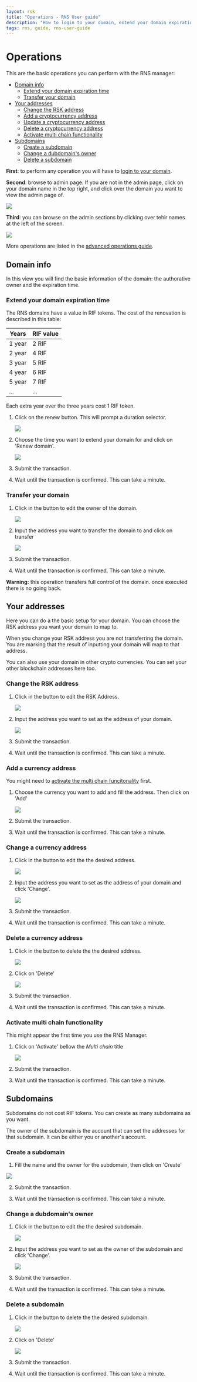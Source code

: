 ```yaml
---
layout: rsk
title: "Operations - RNS User guide"
description: "How to login to your domain, extend your domain expiration time, transfer your domain, change the RSK address, add a cryptocurrency address, update a cryptocurrency address, delete a cryptocurrency address, activate multi chain functionality, create a subdomain, change a subdomain's owner, delete a subdomain"
tags: rns, guide, rns-user-guide
---
```


# Operations

This are the basic operations you can perform with the RNS manager:

- [Domain info](#domain-info)
    - [Extend your domain expiration time](#extend-your-domain-expiration-time)
    - [Transfer your domain](#transfer-your-domain)
- [Your addresses](#your-addresses)
    - [Change the RSK address](#change-the-rsk-address)
    - [Add a cryptocurrency address](#add-a-currency-address)
    - [Update a cryptocurrency address](#change-a-currency-address)
    - [Delete a cryptocurrency address](#delete-a-currency-address)
    - [Activate multi chain functionality](#activate-multi-chain-functionality)
- [Subdomains](#subdomains)
    - [Create a subdomain](#create-a-subdomain)
    - [Change a dubdomain's owner](#change-a-dubdomains-owner)
    - [Delete a subdomain](#delete-a-subdomain)

**First**: to perform any operation you will have to [login to your domain](/rif/rns/guide/getting-started/). 

**Second**: browse to admin page. If you are not in the admin page, click on your domain name in the top right, and click over the domain you want to view the admin page of.

![](https://i.imgur.com/fPcHVx3.png)

**Third**: you can browse on the admin sections by clicking over tehir names at the left of the screen.

![](https://i.imgur.com/EUfvIwQ.png)

More operations are listed in the [advanced operations guide](/rif/rns/guide/advanced/).

## Domain info

In this view you will find the basic information of the domain: the authorative owner and the expiration time.

### Extend your domain expiration time

The RNS domains have a value in RIF tokens. The cost of the renovation is described in this table:

| Years | RIF value |
| - | - |
| 1 year | 2 RIF |
| 2 year | 4 RIF |
| 3 year | 5 RIF |
| 4 year | 6 RIF |
| 5 year | 7 RIF |
| ... | ... |

Each extra year over the three years cost 1 RIF token.

1. Click on the renew button. This will prompt a duration selector.

    ![](https://i.imgur.com/DQS1Uoy.png)

2. Choose the time you want to extend your domain for and click on 'Renew domain'.

    ![](https://i.imgur.com/ndauxbs.png)

3. Submit the transaction.

4. Wait until the transaction is confirmed. This can take a minute.

### Transfer your domain

1. Click in the button to edit the owner of the domain.

    ![](https://i.imgur.com/UC7W8MJ.png)

2. Input the address you want to transfer the domain to and click on transfer
    
    ![](https://i.imgur.com/FwPzIrL.png)

3. Submit the transaction.

4. Wait until the transaction is confirmed. This can take a minute.

<div class="alert alert-warning">
    <strong>Warning:</strong> this operation transfers full control of the domain. once executed there is no going back.
</div>

## Your addresses

Here you can do a the basic setup for your domain. You can choose the RSK address you want your domain to map to.

When you change your RSK address you are not transferring the domain. You are marking that the result of inputting your domain will map to that address.

You can also use your domain in other crypto currencies. You can set your other blockchain addresses here too.

### Change the RSK address

1. Click in the button to edit the RSK Address.

    ![](https://i.imgur.com/9gYozvR.png)

2. Input the address you want to set as the address of your domain.

    ![](https://i.imgur.com/Bm0E1Zo.png)

3. Submit the transaction.

4. Wait until the transaction is confirmed. This can take a minute.

### Add a currency address

You might need to [activate the multi chain funcitonality](#activate-multi-chain-functionality) first.

1. Choose the currency you want to add and fill the address. Then click on 'Add'

    ![](https://i.imgur.com/Bl5Pm2b.png)

2. Submit the transaction.

3. Wait until the transaction is confirmed. This can take a minute.


### Change a currency address

1. Click in the button to edit the the desired address.

    ![](https://i.imgur.com/L6BsW5T.png)

2. Input the address you want to set as the address of your domain and click 'Change'.

    ![](https://i.imgur.com/8sWbcTL.png)

3. Submit the transaction.

4. Wait until the transaction is confirmed. This can take a minute.

### Delete a currency address

1. Click in the button to delete the the desired address.

    ![](https://i.imgur.com/dckQkoR.png)

2. Click on 'Delete'

    ![](https://i.imgur.com/JA6uXnn.png)

3. Submit the transaction.

4. Wait until the transaction is confirmed. This can take a minute.

### Activate multi chain functionality

This might appear the first time you use the RNS Manager.

1. Click on 'Activate' bellow the _Multi chain_ title

    ![](https://i.imgur.com/c8x3kSK.png)
    
2. Submit the transaction.

3. Wait until the transaction is confirmed. This can take a minute.

## Subdomains

Subdomains do not cost RIF tokens. You can create as many subdomains as you want.

The owner of the subdomain is the account that can set the addresses for that subdomain. It can be either you or another's account.

### Create a subdomain

1. Fill the name and the owner for the subdomain, then click on 'Create'

![](https://i.imgur.com/N1rqLu5.png)

2. Submit the transaction.

3. Wait until the transaction is confirmed. This can take a minute.

### Change a dubdomain's owner

1. Click in the button to edit the the desired subdomain.

    ![](https://i.imgur.com/vOM1GLI.png)

2. Input the address you want to set as the owner of the subdomain and click 'Change'.

    ![](https://i.imgur.com/FkAs3K6.png)

3. Submit the transaction.

4. Wait until the transaction is confirmed. This can take a minute.

### Delete a subdomain

1. Click in the button to delete the the desired subdomain.

    ![](https://i.imgur.com/Yq0Ke3T.png)

2. Click on 'Delete'

    ![](https://i.imgur.com/2ZoPhtG.png)

3. Submit the transaction.

4. Wait until the transaction is confirmed. This can take a minute.
